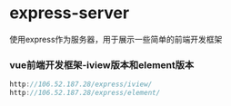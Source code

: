 # express-server

使用express作为服务器，用于展示一些简单的前端开发框架

### vue前端开发框架-iview版本和element版本

```js
http://106.52.187.28/express/iview/
http://106.52.187.28/express/element/
```
